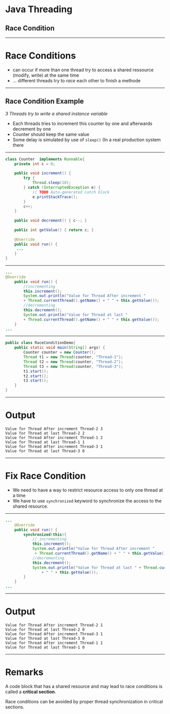 <!-- page_number: true -->
<!-- $theme: default -->
<!-- $size: 16:9 -->
<!-- footer: Concurrency API - Race Conditions in Java7 -->

# Java Threading
## Race Condition

---

# Race Conditions
- can occur if more than one thread try to access a shared ressource (modify, write) at the same time
- ... different threads try to _race_ each other to finish a methode


---
## Race Condition Example
 _3 Threads try to write a shared instance variable_
 - Each threads tries to increment this counter by one and afterwards decrement by one
 - Counter should keep the same value
 - Some delay is simulated by use of ```sleep()``` (In a real production system there

---
```java
class Counter  implements Runnable{
    private int c = 0;
    
    public void increment() {
        try {
            Thread.sleep(10);
        } catch (InterruptedException e) {
            // TODO Auto-generated catch block
            e.printStackTrace();
        }
        c++;
    }
    
    public void decrement() { c--; }
    
    public int getValue() { return c; }
    
    @Override
    public void run() {
     ...
    }
}
```

---
```java
...
@Override
    public void run() {
        //incrementing
        this.increment();
        System.out.println("Value for Thread After increment " 
        + Thread.currentThread().getName() + " " + this.getValue());
        //decrementing
        this.decrement();
        System.out.println("Value for Thread at last " 
        + Thread.currentThread().getName() + " " + this.getValue());        
    }
...
```

---
```java
public class RaceConditionDemo{
    public static void main(String[] args) {
        Counter counter = new Counter();
        Thread t1 = new Thread(counter, "Thread-1");
        Thread t2 = new Thread(counter, "Thread-2");
        Thread t3 = new Thread(counter, "Thread-3");
        t1.start();
        t2.start();
        t3.start();
    }    
}
```
---
# Output
```console
Value for Thread After increment Thread-2 3
Value for Thread at last Thread-2 2
Value for Thread After increment Thread-1 2
Value for Thread at last Thread-1 1
Value for Thread After increment Thread-3 1
Value for Thread at last Thread-3 0
```
---
# Fix Race Condition
-  We need to have a way to restrict resource access to only one thread at a time
-  We have to use ```synchronized``` keyword to synchronize the access to the shared resource.

---
```java
...    
    @Override
    public void run() {
        synchronized(this){
            // incrementing
            this.increment();
            System.out.println("Value for Thread After increment " 
             + Thread.currentThread().getName() + " " + this.getValue());
            //decrementing
            this.decrement();
            System.out.println("Value for Thread at last " + Thread.currentThread().getName() 
                + " " + this.getValue());
        }        
    }
...
```

---
# Output

```console
Value for Thread After increment Thread-2 1
Value for Thread at last Thread-2 0
Value for Thread After increment Thread-3 1
Value for Thread at last Thread-3 0
Value for Thread After increment Thread-1 1
Value for Thread at last Thread-1 0
```

---
# Remarks

A code block that has a shared resource and may lead to race conditions is called a __critical section__.

Race conditions can be avoided by proper thread synchronization in critical sections.

